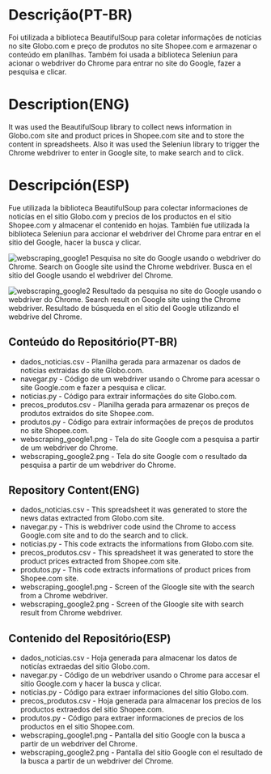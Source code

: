 # Descrição(PT-BR)
Foi utilizada a biblioteca BeautifulSoup para coletar informações de notícias no site Globo.com e preço de produtos no site Shopee.com e armazenar o conteúdo em planilhas. Também foi usada a biblioteca Seleniun para acionar o webdriver do Chrome para entrar no site do Google, fazer a pesquisa e clicar.

# Description(ENG)
It was used the BeautifulSoup library to collect news information in Globo.com site and product prices in Shopee.com site and to store the content in spreadsheets. Also it was used the Seleniun library to trigger the Chrome webdriver to enter in Google site, to make search and to click.

# Descripción(ESP)
Fue utilizada la biblioteca BeautifulSoup para colectar informaciones de noticías en el sitio Globo.com y precios de los productos en el sitio Shopee.com y almacenar el contenido en hojas. También fue utilizada la biblioteca Seleniun para accionar el webdriver del Chrome para entrar en el sitio del Google, hacer la busca y clicar.

![webscraping_google1](https://github.com/wilmorales21/Scripts/assets/80546143/b97e4eca-0519-4b5b-81b8-514e2bdfaf84)
Pesquisa no site do Google usando o webdriver do Chrome. Search on Google site usind the Chrome webdriver. Busca en el sitio del Google usando el webdriver del Chrome.

![webscraping_google2](https://github.com/wilmorales21/Scripts/assets/80546143/22785a27-2c31-4d76-bc1d-3e7e02a62491)
Resultado da pesquisa no site do Google usando o webdriver do Chrome. Search result on Google site using the Chrome webdriver. Resultado de búsqueda en el sitio del Google utilizando el webdrive del Chrome. 

## Conteúdo do Repositório(PT-BR)
+ dados_noticias.csv - Planilha gerada para armazenar os dados de noticias extraidas do site Globo.com.  
+ navegar.py - Código de um webdriver usando o Chrome para acessar o site Google.com e fazer a pesquisa e clicar.
+ noticias.py - Código para extrair informações do site Globo.com.
+ precos_produtos.csv - Planilha gerada para armazenar os preços de produtos extraidos do site Shopee.com.
+ produtos.py - Código para extrair informações de preços de produtos no site Shopee.com.
+ webscraping_google1.png - Tela do site Google com a pesquisa a partir de um webdriver do Chrome.
+ webscraping_google2.png - Tela do site Google com o resultado da pesquisa a partir de um webdriver do Chrome.

## Repository Content(ENG)
+ dados_noticias.csv - This spreadsheet it was generated to store the news datas extracted from Globo.com site. 
+ navegar.py - This is webdriver code usind the Chrome to access Google.com site and to do the search and to click.  
+ noticias.py - This code extracts the informations from Globo.com site.
+ precos_produtos.csv - This spreadsheet it was generated to store the product prices extracted from Shopee.com site.
+ produtos.py - This code extracts informations of product prices from Shopee.com site.
+ webscraping_google1.png - Screen of the Gloogle site with the search from a Chrome webdriver.  
+ webscraping_google2.png - Screen of the Gloogle site with search result from Chrome webdriver.

## Contenido del Repositório(ESP)
+ dados_noticias.csv - Hoja generada para almacenar los datos de noticías extraedas del sitio Globo.com.
+ navegar.py - Código de un webdriver usando o Chrome para accesar el sitio Google.com y hacer la busca y clicar.
+ noticias.py - Código para extraer informaciones del sitio Globo.com.
+ precos_produtos.csv - Hoja generada para almacenar los precios de los productos extraedos del sitio Shopee.com.
+ produtos.py - Código para extraer informaciones de precios de los productos en el sitio Shopee.com.
+ webscraping_google1.png - Pantalla del sitio Google con la busca a partir de un webdriver del Chrome.
+ webscraping_google2.png - Pantalla del sitio Google con el resultado de la busca a partir de un webdriver del Chrome. 
